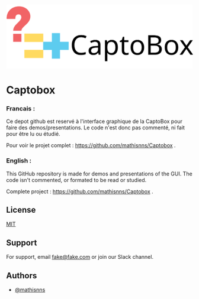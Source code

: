 
![Logo](/src/logo1.png)


# Captobox

### Francais :

Ce depot github est reservé à l'interface graphique de la CaptoBox pour faire des demos/presentations. Le code n'est donc pas commenté, ni fait pour être lu ou étudié.

Pour voir le projet complet : https://github.com/mathisnns/Captobox .

### English :

This GitHub repository is made for demos and presentations of the GUI. The code isn't commented, or formated to be read or studied.

Complete project : https://github.com/mathisnns/Captobox .


## License

[MIT](https://choosealicense.com/licenses/mit/)


## Support

For support, email fake@fake.com or join our Slack channel.


## Authors

- [@mathisnns](https://github.com/mathisnns)


